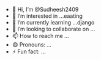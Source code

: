 - 👋 Hi, I’m @Sudheesh2409
- 👀 I’m interested in ...eaating
- 🌱 I’m currently learning ...django
- 💞️ I’m looking to collaborate on ...
- 📫 How to reach me ...
- 😄 Pronouns: ...
- ⚡ Fun fact: ...

<!---
Sudheesh2409/Sudheesh2409 is a ✨ special ✨ repository because its `README.md` (this file) appears on your GitHub profile.
You can click the Preview link to take a look at your changes.
--->
